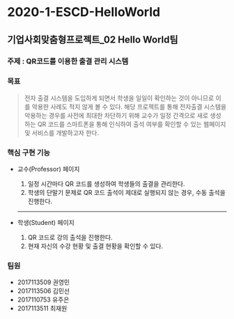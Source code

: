 # 2020-1-ESCD-HelloWorld

## 기업사회맞춤형프로젝트_02 Hello World팀

### 주제 : QR코드를 이용한 출결 관리 시스템

### 목표

   > 전자 출결 시스템을 도입하게 되면서 학생을 일일이 확인하는 것이 아니므로 이를 악용한 사례도 적지 않게 볼 수 있다. 해당 프로젝트를 통해 전자출결 시스템을 악용하는 경우를 사전에 최대한 차단하기 위해 교수가 일정 간격으로 새로 생성하는 QR 코드를 스마트폰을 통해 인식하여 출석 여부를 확인할 수 있는 웹페이지 및 서비스를 개발하고자 한다.
  
### 핵심 구현 기능

  + 교수(Professor) 페이지
     1. 일정 시간마다 QR 코드를 생성하여 학생들의 출결을 관리한다.
     2. 학생의 단말기 문제로 QR 코드 출석이 제대로 실행되지 않는 경우, 수동 출석을 진행한다.
     
     <hr/>
     
  + 학생(Student) 페이지
    1. QR 코드로 강의 출석을 진행한다.
    2. 현재 자신의 수강 현황 및 출결 현황을 확인할 수 있다.
    
 ### 팀원
  - 2017113509 권영민
  - 2017113506 김민선
  - 2017110753 유주은
  - 2017113511 최재원
